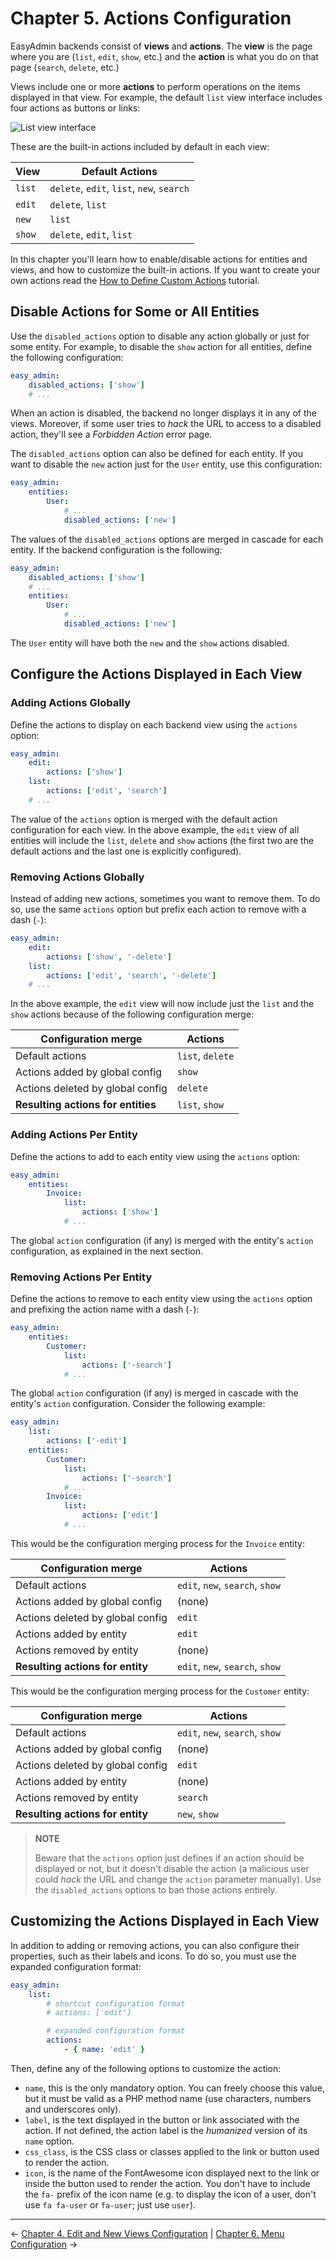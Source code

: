 Chapter 5. Actions Configuration
================================

EasyAdmin backends consist of **views** and **actions**. The **view** is the
page where you are (`list`, `edit`, `show`, etc.) and the **action** is what
you do on that page (`search`, `delete`, etc.)

Views include one or more **actions** to perform operations on the items
displayed in that view. For example, the default `list` view interface includes
four actions as buttons or links:

![List view interface](../images/easyadmin-list-view-actions.png)

These are the built-in actions included by default in each view:

| View   | Default Actions
| ------ | -----------------------------------------
| `list` | `delete`, `edit`, `list`, `new`, `search`
| `edit` | `delete`, `list`
| `new`  | `list`
| `show` | `delete`, `edit`, `list`

In this chapter you'll learn how to enable/disable actions for entities and
views, and how to customize the built-in actions. If you want to create your own
actions read the [How to Define Custom Actions][1] tutorial.

Disable Actions for Some or All Entities
----------------------------------------

Use the `disabled_actions` option to disable any action globally or just for
some entity. For example, to disable the `show` action for all entities, define
the following configuration:

```yaml
easy_admin:
    disabled_actions: ['show']
    # ...
```

When an action is disabled, the backend no longer displays it in any of the
views. Moreover, if some user tries to *hack* the URL to access to a disabled
action, they'll see a *Forbidden Action* error page.

The `disabled_actions` option can also be defined for each entity. If you want
to disable the `new` action just for the `User` entity, use this configuration:

```yaml
easy_admin:
    entities:
        User:
            # ...
            disabled_actions: ['new']
```

The values of the `disabled_actions` options are merged in cascade for each
entity. If the backend configuration is the following:

```yaml
easy_admin:
    disabled_actions: ['show']
    # ...
    entities:
        User:
            # ...
            disabled_actions: ['new']
```

The `User` entity will have both the `new` and the `show` actions disabled.

Configure the Actions Displayed in Each View
--------------------------------------------

### Adding Actions Globally

Define the actions to display on each backend view using the `actions` option:

```yaml
easy_admin:
    edit:
        actions: ['show']
    list:
        actions: ['edit', 'search']
    # ...
```

The value of the `actions` option is merged with the default action
configuration for each view. In the above example, the `edit` view of all
entities will include the `list`, `delete` and `show` actions (the first two are
the default actions and the last one is explicitly configured).

### Removing Actions Globally

Instead of adding new actions, sometimes you want to remove them. To do so, use
the same `actions` option but prefix each action to remove with a dash (`-`):

```yaml
easy_admin:
    edit:
        actions: ['show', '-delete']
    list:
        actions: ['edit', 'search', '-delete']
    # ...
```

In the above example, the `edit` view will now include just the `list` and the
`show` actions because of the following configuration merge:

| Configuration merge                | Actions
| ---------------------------------- | -------------------------------
| Default actions                    | `list`, `delete`
| Actions added by global config     | `show`
| Actions deleted by global config   | `delete`
| **Resulting actions for entities** | `list`, `show`

### Adding Actions Per Entity

Define the actions to add to each entity view using the `actions` option:

```yaml
easy_admin:
    entities:
        Invoice:
            list:
                actions: ['show']
            # ...
```

The global `action` configuration (if any) is merged with the entity's `action`
configuration, as explained in the next section.

### Removing Actions Per Entity

Define the actions to remove to each entity view using the `actions` option and
prefixing the action name with a dash (`-`):

```yaml
easy_admin:
    entities:
        Customer:
            list:
                actions: ['-search']
            # ...
```

The global `action` configuration (if any) is merged in cascade with the
entity's `action` configuration. Consider the following example:

```yaml
easy_admin:
    list:
        actions: ['-edit']
    entities:
        Customer:
            list:
                actions: ['-search']
            # ...
        Invoice:
            list:
                actions: ['edit']
            # ...
```

This would be the configuration merging process for the `Invoice` entity:

| Configuration merge              | Actions
| -------------------------------- | -------------------------------
| Default actions                  | `edit`, `new`, `search`, `show`
| Actions added by global config   | (none)
| Actions deleted by global config | `edit`
| Actions added by entity          | `edit`
| Actions removed by entity        | (none)
| **Resulting actions for entity** | `edit`, `new`, `search`, `show`

This would be the configuration merging process for the `Customer` entity:

| Configuration merge              | Actions
| -------------------------------- | -------------------------------
| Default actions                  | `edit`, `new`, `search`, `show`
| Actions added by global config   | (none)
| Actions deleted by global config | `edit`
| Actions added by entity          | (none)
| Actions removed by entity        | `search`
| **Resulting actions for entity** | `new`, `show`

> **NOTE**
>
> Beware that the `actions` option just defines if an action should be
> displayed or not, but it doesn't disable the action (a malicious user could
> *hack* the URL and change the `action` parameter manually). Use the
> `disabled_actions` options to ban those actions entirely.

Customizing the Actions Displayed in Each View
----------------------------------------------

In addition to adding or removing actions, you can also configure their
properties, such as their labels and icons. To do so, you must use the expanded configuration format:

```yaml
easy_admin:
    list:
        # shortcut configuration format
        # actions: ['edit']

        # expanded configuration format
        actions:
            - { name: 'edit' }
```

Then, define any of the following options to customize the action:

  * `name`, this is the only mandatory option. You can freely choose this value,
    but it must be valid as a PHP method name (use characters, numbers and
    underscores only).
  * `label`, is the text displayed in the button or link associated with the
    action. If not defined, the action label is the *humanized* version of its
    `name` option.
  * `css_class`, is the CSS class or classes applied to the link or button used
    to render the action.
  * `icon`, is the name of the FontAwesome icon displayed next to the link or
    inside the button used to render the action. You don't have to include the
    `fa-` prefix of the icon name (e.g. to display the icon of a user, don't
    use `fa fa-user` or `fa-user`; just use `user`).

-------------------------------------------------------------------------------

&larr; [Chapter 4. Edit and New Views Configuration](4-edit-new-configuration.md)  |  [Chapter 6. Menu Configuration](6-menu-configuration.md) &rarr;

[1]: ../tutorials/custom-actions.md
